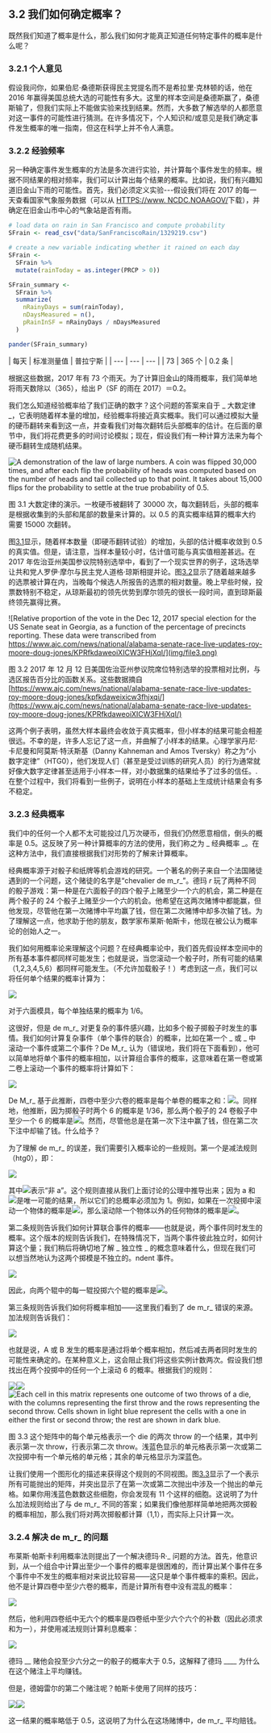 ## 3.2 我们如何确定概率？

既然我们知道了概率是什么，那么我们如何才能真正知道任何特定事件的概率是什么呢？

### 3.2.1 个人意见

假设我问你，如果伯尼·桑德斯获得民主党提名而不是希拉里·克林顿的话，他在 2016 年赢得美国总统大选的可能性有多大。这里的样本空间是桑德斯赢了，桑德斯输了，但我们实际上不能做实验来找到结果。然而，大多数了解选举的人都愿意对这一事件的可能性进行猜测。在许多情况下，个人知识和/或意见是我们确定事件发生概率的唯一指南，但这在科学上并不令人满意。

### 3.2.2 经验频率

另一种确定事件发生概率的方法是多次进行实验，并计算每个事件发生的频率。根据不同结果的相对频率，我们可以计算出每个结果的概率。比如说，我们有兴趣知道旧金山下雨的可能性。首先，我们必须定义实验---假设我们将在 2017 的每一天查看国家气象服务数据（可以从 [HTTPS://www. NCDC.NOAAGOV/](https://www.ncdc.noaa.gov/)下载），并确定在旧金山市中心的气象站是否有雨。

```r
# load data on rain in San Francisco and compute probability
SFrain <- read_csv("data/SanFranciscoRain/1329219.csv")

# create a new variable indicating whether it rained on each day
SFrain <- 
  SFrain %>%
  mutate(rainToday = as.integer(PRCP > 0))

SFrain_summary <- 
  SFrain %>%
  summarize(
    nRainyDays = sum(rainToday),
    nDaysMeasured = n(),
    pRainInSF = nRainyDays / nDaysMeasured
  ) 

pander(SFrain_summary)
```

<colgroup><col style="width: 18%"> <col style="width: 22%"> <col style="width: 15%"></colgroup> 
| 每天 | 标准测量值 | 普拉宁斯 |
| --- | --- | --- |
| 73 | 365 个 | 0.2 条 |

根据这些数据，2017 年有 73 个雨天。为了计算旧金山的降雨概率，我们简单地将雨天数除以（365），给出 P（SF 的雨在 2017）＝0.2。

我们怎么知道经验概率给了我们正确的数字？这个问题的答案来自于 _ 大数定律 _，它表明随着样本量的增加，经验概率将接近真实概率。我们可以通过模拟大量的硬币翻转来看到这一点，并查看我们对每次翻转后头部概率的估计。在后面的章节中，我们将花费更多的时间讨论模拟；现在，假设我们有一种计算方法来为每个硬币翻转生成随机结果。

![A demonstration of the law of large numbers.  A coin was flipped 30,000 times, and after each flip the probability of heads was computed based on the number of heads and tail collected up to that point.  It takes about 15,000 flips for the probability to settle at the true probability of 0.5.](img/file2.png)

图 3.1 大数定律的演示。一枚硬币被翻转了 30000 次，每次翻转后，头部的概率是根据收集到的头部和尾部的数量来计算的。以 0.5 的真实概率结算的概率大约需要 15000 次翻转。

图[3.1](#fig:FlipSim)显示，随着样本数量（即硬币翻转试验）的增加，头部的估计概率收敛到 0.5 的真实值。但是，请注意，当样本量较小时，估计值可能与真实值相差甚远。在 2017 年佐治亚州美国参议院特别选举中，看到了一个现实世界的例子，这场选举让共和党人罗伊·摩尔与民主党人道格·琼斯相提并论。图[3.2](#fig:ElectionResults)显示了随着越来越多的选票被计算在内，当晚每个候选人所报告的选票的相对数量。晚上早些时候，投票数特别不稳定，从琼斯最初的领先优势到摩尔领先的很长一段时间，直到琼斯最终领先赢得比赛。

![Relative proportion of the vote in the Dec 12, 2017 special election for the US Senate seat in Georgia, as a function of the percentage of precincts reporting. These data were transcribed from https://www.ajc.com/news/national/alabama-senate-race-live-updates-roy-moore-doug-jones/KPRfkdaweoiXICW3FHjXqI/](img/file3.png)

图 3.2 2017 年 12 月 12 日美国佐治亚州参议院席位特别选举的投票相对比例，与选区报告百分比的函数关系。这些数据摘自[https://www.ajc.com/news/national/alabama-senate-race-live-updates-roy-moore-doug-jones/kpfkdaweixicw3fhjxqi/](https://www.ajc.com/news/national/alabama-senate-race-live-updates-roy-moore-doug-jones/KPRfkdaweoiXICW3FHjXqI/)

这两个例子表明，虽然大样本最终会收敛于真实概率，但小样本的结果可能会相差很远。不幸的是，许多人忘记了这一点，并曲解了小样本的结果。心理学家丹尼·卡尼曼和阿莫斯·特沃斯基（Danny Kahneman and Amos Tversky）称之为“小数字定律”（HTG0），他们发现人们（甚至是受过训练的研究人员）的行为通常就好像大数字定律甚至适用于小样本一样，对小数据集的结果给予了过多的信任。.在整个过程中，我们将看到一些例子，说明在小样本的基础上生成统计结果会有多不稳定。

### 3.2.3 经典概率

我们中的任何一个人都不太可能投过几万次硬币，但我们仍然愿意相信，倒头的概率是 0.5。这反映了另一种计算概率的方法的使用，我们称之为 _ 经典概率 _。在这种方法中，我们直接根据我们对形势的了解来计算概率。

经典概率源于对骰子和纸牌等机会游戏的研究。一个著名的例子来自一个法国赌徒遇到的一个问题，这个赌徒的名字是“chevalier de m_r_”。德玛 _r_ 玩了两种不同的骰子游戏：第一种是在六面骰子的四个骰子上赌至少一个六的机会，第二种是在两个骰子的 24 个骰子上赌至少一个六的机会。他希望在这两次赌博中都能赢，但他发现，尽管他在第一次赌博中平均赢了钱，但在第二次赌博中却多次输了钱。为了理解这一点，他求助于他的朋友，数学家布莱斯·帕斯卡，他现在被公认为概率论的创始人之一。

我们如何用概率论来理解这个问题？在经典概率论中，我们首先假设样本空间中的所有基本事件都同样可能发生；也就是说，当您滚动一个骰子时，所有可能的结果（1,2,3,4,5,6）都同样可能发生。（不允许加载骰子！）考虑到这一点，我们可以将任何单个结果的概率计算为：

![](img/95e409ff1b376cb029cc2ea487c0de77.jpg)

对于六面模具，每个单独结果的概率为 1/6。

这很好，但是 de m_r_ 对更复杂的事件感兴趣，比如多个骰子掷骰子时发生的事情。我们如何计算复杂事件（单个事件的联合）的概率，比如在第一个 _ 或 _ 中滚动一个事件或第二个事件？De M_r_ 认为（错误地，我们将在下面看到），他可以简单地将单个事件的概率相加，以计算组合事件的概率，这意味着在第一卷或第二卷上滚动一个事件的概率将计算如下：

![](img/bcbc006e5ad8ea01c9cd991151fc6685.jpg)

De M_r_ 基于此推断，四卷中至少六卷的概率是每个单卷的概率之和：![](img/da71c981c0c2a2d3826a404b5c3d26e2.jpg)。同样地，他推断，因为掷骰子时两个 6 的概率是 1/36，那么两个骰子的 24 卷骰子中至少一个 6 的概率是![](img/a6c683fede93757044be9205d9827e9d.jpg)。然而，尽管他总是在第一次下注中赢了钱，但在第二次下注中却输了钱。什么给予？

为了理解 de m_r_ 的误差，我们需要引入概率论的一些规则。第一个是减法规则（htg0），即：

![](img/7c5ff5ec992fd140f40694ffe951c49b.jpg)

其中![](img/d8ac0924e8f1d43d7c6f957fb99f16f1.jpg)表示“非 a”。这个规则直接从我们上面讨论的公理中推导出来；因为 a 和![](img/d8ac0924e8f1d43d7c6f957fb99f16f1.jpg)是唯一可能的结果，所以它们的总概率必须加为 1。例如，如果在一次投掷中滚动一个物体的概率是![](img/2a4ca4061c264ca4697c0f4dc502a667.jpg)，那么滚动除一个物体以外的任何物体的概率是![](img/74fd2a08ed4fd074168468efb99ab03a.jpg)。

第二条规则告诉我们如何计算联合事件的概率——也就是说，两个事件同时发生的概率。这个版本的规则告诉我们，在特殊情况下，当两个事件彼此独立时，如何计算这个量；我们稍后将确切地了解 _ 独立性 _ 的概念意味着什么，但现在我们可以想当然地认为这两个掷模是不独立的。ndent 事件。

![](img/bc104146831670ea28c529ac67c64009.jpg)

因此，向两个辊中的每一辊投掷六个辊的概率是![](img/781e1bff976b78c3695802c1faa6f8ad.jpg)。

第三条规则告诉我们如何将概率相加——这里我们看到了 de m_r_ 错误的来源。加法规则告诉我们：

![](img/1f2e4d778effc506dc13daace0ce132a.jpg)

也就是说，A 或 B 发生的概率是通过将单个概率相加，然后减去两者同时发生的可能性来确定的。在某种意义上，这会阻止我们将这些实例计数两次。假设我们想找出在两个投掷中的任何一个上滚动 6 的概率。根据我们的规则：

![](img/892769b632eb5c613f1169dfe81a565a.jpg)![](img/8746db7c69c50dd130ae037340d94252.jpg)![Each cell in this matrix represents one outcome of two throws of a die, with the columns representing the first throw and the rows representing the second throw. Cells shown in light blue represent the cells with a one in either the first or second throw; the rest are shown in dark blue.](img/file4.png)

图 3.3 这个矩阵中的每个单元格表示一个 die 的两次 throw 的一个结果，其中列表示第一次 throw，行表示第二次 throw。浅蓝色显示的单元格表示第一次或第二次投掷中有一个单元格的单元格；其余的单元格显示为深蓝色。

让我们使用一个图形化的描述来获得这个规则的不同视图。图[3.3](#fig:ThrowMatrix)显示了一个表示所有可能抛出的矩阵，并突出显示了在第一次或第二次抛出中涉及一个抛出的单元格。如果你用浅蓝色数数这些细胞，你会发现有 11 个这样的细胞。这说明了为什么加法规则给出了与 de m_r_ 不同的答案；如果我们像他那样简单地把两次掷骰的概率相加，那么我们将对两次掷骰都计算（1,1），而实际上只计算一次。

### 3.2.4 解决 de m_r_ 的问题

布莱斯·帕斯卡利用概率法则提出了一个解决德玛·R·_ 问题的方法。首先，他意识到，从一个组合中计算出至少一个事件的概率是很困难的，而计算出某个事件在多个事件中不发生的概率相对来说比较容易——这只是单个事件概率的乘积。因此，他不是计算四卷中至少六卷的概率，而是计算所有卷中没有混乱的概率：

![](img/4275552aeb5f9f21d1301d414adb1fb3.jpg)

然后，他利用四卷纸中无六个的概率是四卷纸中至少六个六个的补数（因此必须求和为一），并使用减法规则计算利息概率：

![](img/a3678e8ff457f54d80e648c09ae0371d.jpg)

德玛 __ 赌他会投至少六分之一的骰子的概率大于 0.5，这解释了德玛 ____ 为什么在这个赌注上平均赚钱。

但是，德姆雷尔的第二个赌注呢？帕斯卡使用了同样的技巧：

![](img/d936c28e10e1a1bc69e4c816ec96bc11.jpg)![](img/b6ebca7c62fba5e97cab41a2627210b2.jpg)

这一结果的概率略低于 0.5，这说明了为什么在这场赌博中，de m_r_ 平均赔钱。